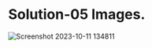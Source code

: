 # Solution-05 Images.
![Screenshot 2023-10-11 134811](https://github.com/Khush0031/pw-skills-full-stack-web-dev-assignment-solution/assets/121889921/5feb19ed-3f1c-42a3-bff8-1ffd42e9b150)
